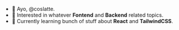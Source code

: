 - 👋 Ayo, @coslatte.
- 👀 Interested in whatever **Fontend** and **Backend** related topics.
- 🌱 Currently learning bunch of stuff about **React** and **TailwindCSS**.

<!---
coslatte/coslatte is a ✨ special ✨ repository because its `README.md` (this file) appears on your GitHub profile.
You can click the Preview link to take a look at your changes.
--->
